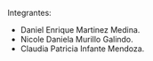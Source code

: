 Integrantes: 
- Daniel Enrique Martinez Medina.
- Nicole Daniela Murillo Galindo.
- Claudia Patricia Infante Mendoza.
